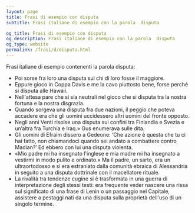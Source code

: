 ```yaml
---
layout: page
title: Frasi di esempio con disputa 
subtitle: Frasi italiane di esempio con la parola  disputa

og_title: Frasi di esempio con disputa 
og_description: Frasi italiane di esempio con la parola  disputa
og_type: website
permalink: /frasi/d/disputa.html
---
```


Frasi italiane di esempio contenenti la parola disputa:


- Poi sorse fra loro una disputa sul chi di loro fosse il maggiore.
- Eppure gioco in Coppa Davis e me la cavo piuttosto bene, forse perché si disputa alle Hawaii.
- Nell'attesa pare che si sia neutrali nel gioco che si disputa tra la nostra fortuna e la nostra disgrazia.
- Quando sorgeva una disputa fra due nazioni, il peggio che poteva accadere era che gli uomini uccidessero altri uomini del fronte opposto.
- Negli anni Venti risolse una disputa sui confini tra Finlandia e Svezia e un’altra fra Turchia e Iraq.» Gus enumerava sulle dita.
- Gli uomini di Efraim dissero a Gedeone: ‘Che azione è questa che tu ci hai fatto, non chiamandoci quando sei andato a combattere contro Madian?’ Ed ebbero con lui una disputa violenta.
- «Mio padre mi ha insegnato l'inglese e mia madre mi ha insegnato a vestirmi in modo pulito e ordinato.» Ma il padre, un sarto, era un ultraortodosso e si era estraniato dalla comunità ebraica di Alessandria in seguito a una disputa dottrinale con il macellatore rituale.
- La rivalità tra tendenze cugine si è trasformata in una guerra di interpretazione degli stessi testi: era frequente veder nascere una rissa sul significato di una frase di Lenin o un passaggio nel Capitale, assistere a pestaggi nati da una disputa sulla proprietà dell'uso di un singolo termine.
